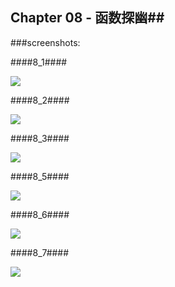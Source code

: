 ## Chapter 08 - 函数探幽##

###screenshots:

####8_1####

![](https://github.com/PytLab/Cpp-Primer-Plus/blob/master/ch08/screenshots/8_1.gif)

####8_2####

![](https://github.com/PytLab/Cpp-Primer-Plus/blob/master/ch08/screenshots/8_2.gif)

####8_3####

![](https://github.com/PytLab/Cpp-Primer-Plus/blob/master/ch08/screenshots/8_3.gif)


####8_5####

![](https://github.com/PytLab/Cpp-Primer-Plus/blob/master/ch08/screenshots/8_5.gif)

####8_6####

![](https://github.com/PytLab/Cpp-Primer-Plus/blob/master/ch08/screenshots/8_6.gif)

####8_7####

![](https://github.com/PytLab/Cpp-Primer-Plus/blob/master/ch08/screenshots/8_7.gif)

